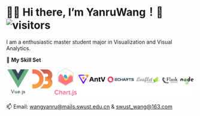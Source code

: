  # 🙋‍♂️ Hi there, I’m YanruWang！💖 ![visitors](https://img.shields.io/badge/dynamic/json?color=informational&label=visitor&query=value&url=https%3A%2F%2Fapi.countapi.xyz%2Fhit%2Faeris170.aeris170%2Freadme)

   I am a enthusiastic master student major in Visualization and Visual Analytics.
 
 👀 **My Skill Set**
 
 <img src="https://github.com/YanruWang-string/Carbonvis/blob/main/all.png" width="700"  />
 
 📫 Email:  wangyanru@mails.swust.edu.cn & swust_wang@163.com
<!---
YanruWang-string/YanruWang-string is a ✨ special ✨ repository because its `README.md` (this file) appears on your GitHub profile.
You can click the Preview link to take a look at your changes.
--->
